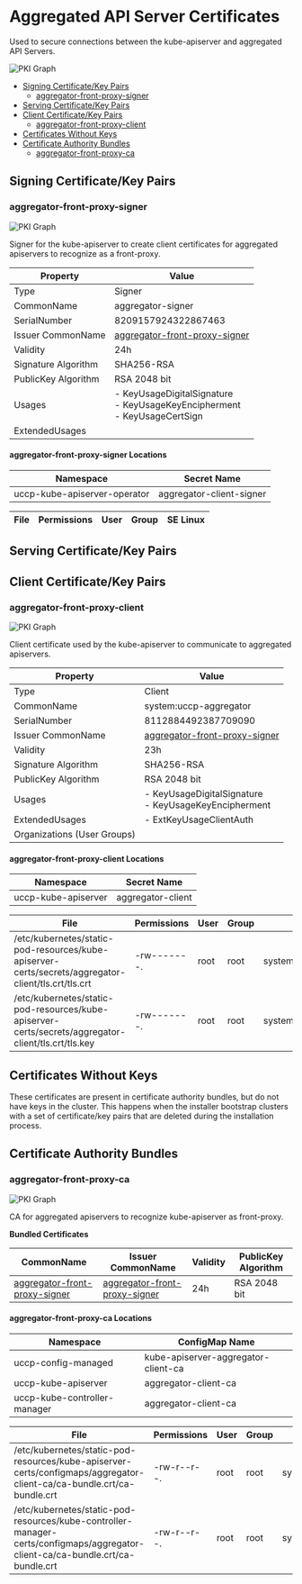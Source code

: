 # Aggregated API Server Certificates

Used to secure connections between the kube-apiserver and aggregated API Servers.

![PKI Graph](cert-flow.png)

- [Signing Certificate/Key Pairs](#signing-certificatekey-pairs)
    - [aggregator-front-proxy-signer](#aggregator-front-proxy-signer)
- [Serving Certificate/Key Pairs](#serving-certificatekey-pairs)
- [Client Certificate/Key Pairs](#client-certificatekey-pairs)
    - [aggregator-front-proxy-client](#aggregator-front-proxy-client)
- [Certificates Without Keys](#certificates-without-keys)
- [Certificate Authority Bundles](#certificate-authority-bundles)
    - [aggregator-front-proxy-ca](#aggregator-front-proxy-ca)

## Signing Certificate/Key Pairs


### aggregator-front-proxy-signer
![PKI Graph](subcert-aggregator-signer8209157924322867463.png)

Signer for the kube-apiserver to create client certificates for aggregated apiservers to recognize as a front-proxy.

| Property | Value |
| ----------- | ----------- |
| Type | Signer |
| CommonName | aggregator-signer |
| SerialNumber | 8209157924322867463 |
| Issuer CommonName | [aggregator-front-proxy-signer](#aggregator-front-proxy-signer) |
| Validity | 24h |
| Signature Algorithm | SHA256-RSA |
| PublicKey Algorithm | RSA 2048 bit |
| Usages | - KeyUsageDigitalSignature<br/>- KeyUsageKeyEncipherment<br/>- KeyUsageCertSign |
| ExtendedUsages |  |


#### aggregator-front-proxy-signer Locations
| Namespace | Secret Name |
| ----------- | ----------- |
| uccp-kube-apiserver-operator | aggregator-client-signer |

| File | Permissions | User | Group | SE Linux |
| ----------- | ----------- | ----------- | ----------- | ----------- |



## Serving Certificate/Key Pairs

## Client Certificate/Key Pairs


### aggregator-front-proxy-client
![PKI Graph](subcert-systemuccp-aggregator8112884492387709090.png)

Client certificate used by the kube-apiserver to communicate to aggregated apiservers.

| Property | Value |
| ----------- | ----------- |
| Type | Client |
| CommonName | system:uccp-aggregator |
| SerialNumber | 8112884492387709090 |
| Issuer CommonName | [aggregator-front-proxy-signer](#aggregator-front-proxy-signer) |
| Validity | 23h |
| Signature Algorithm | SHA256-RSA |
| PublicKey Algorithm | RSA 2048 bit |
| Usages | - KeyUsageDigitalSignature<br/>- KeyUsageKeyEncipherment |
| ExtendedUsages | - ExtKeyUsageClientAuth |
| Organizations (User Groups) |  |


#### aggregator-front-proxy-client Locations
| Namespace | Secret Name |
| ----------- | ----------- |
| uccp-kube-apiserver | aggregator-client |

| File | Permissions | User | Group | SE Linux |
| ----------- | ----------- | ----------- | ----------- | ----------- |
| /etc/kubernetes/static-pod-resources/kube-apiserver-certs/secrets/aggregator-client/tls.crt/tls.crt | -rw-------. | root | root | system_u:object_r:kubernetes_file_t:s0 |
| /etc/kubernetes/static-pod-resources/kube-apiserver-certs/secrets/aggregator-client/tls.crt/tls.key | -rw-------. | root | root | system_u:object_r:kubernetes_file_t:s0 |


## Certificates Without Keys

These certificates are present in certificate authority bundles, but do not have keys in the cluster.
This happens when the installer bootstrap clusters with a set of certificate/key pairs that are deleted during the
installation process.

## Certificate Authority Bundles


### aggregator-front-proxy-ca
![PKI Graph](subca-668341161.png)

CA for aggregated apiservers to recognize kube-apiserver as front-proxy.

**Bundled Certificates**

| CommonName | Issuer CommonName | Validity | PublicKey Algorithm |
| ----------- | ----------- | ----------- | ----------- |
| [aggregator-front-proxy-signer](#aggregator-front-proxy-signer) | [aggregator-front-proxy-signer](#aggregator-front-proxy-signer) | 24h | RSA 2048 bit |

#### aggregator-front-proxy-ca Locations
| Namespace | ConfigMap Name |
| ----------- | ----------- |
| uccp-config-managed | kube-apiserver-aggregator-client-ca |
| uccp-kube-apiserver | aggregator-client-ca |
| uccp-kube-controller-manager | aggregator-client-ca |

| File | Permissions | User | Group | SE Linux |
| ----------- | ----------- | ----------- | ----------- | ----------- |
| /etc/kubernetes/static-pod-resources/kube-apiserver-certs/configmaps/aggregator-client-ca/ca-bundle.crt/ca-bundle.crt | -rw-r--r--. | root | root | system_u:object_r:kubernetes_file_t:s0 |
| /etc/kubernetes/static-pod-resources/kube-controller-manager-certs/configmaps/aggregator-client-ca/ca-bundle.crt/ca-bundle.crt | -rw-r--r--. | root | root | system_u:object_r:kubernetes_file_t:s0 |


